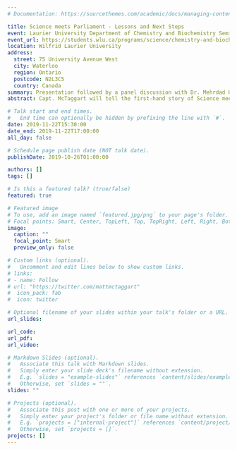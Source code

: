 ```yaml
---
# Documentation: https://sourcethemes.com/academic/docs/managing-content/

title: Science meets Parliament - Lessons and Next Steps
event: Laurier University Department of Chemistry and Biochemistry Seminar Series
event_url: https://students.wlu.ca/programs/science/chemistry-and-biochemistry/research/seminar-series.html
location: Wilfrid Laurier University
address:
  street: 75 University Avenue West
  city: Waterloo
  region: Ontario
  postcode: N2L3C5
  country: Canada
summary: Presentation followed by a panel discussion with Dr. Mehrdad Hariri and MPP Catherine Fife, moderated by Dr. Louise Dawe.
abstract: Capt. McTaggart will tell the first-hand story of Science meets Parliament Canada, from its inspiration and planning stages through to the training workshops and nearly 100 individual meetings between researchers and Parliamentarians. Integrating a training workshop with a large-scale experiential exercise allows participants to confirm and cement the skills gained, multiplying the value for participants (and the difficulty for organizers!) He will also highlight the central role of diversity and inclusion in programme planning, provide examples of the programme’s ongoing impact, and share the collaboration’s hopes for future events. There is a strong and growing appetite among established researchers and trainees to understand and engage with policy. Science meets Parliament demonstrates the impact that Canadian research and innovation may make when the people who know it best are given the skills and space to make it heard.

# Talk start and end times.
#   End time can optionally be hidden by prefixing the line with `#`.
date: 2019-11-22T15:30:00
date_end: 2019-11-22T17:00:00
all_day: false

# Schedule page publish date (NOT talk date).
publishDate: 2019-10-26T01:00:00

authors: []
tags: []

# Is this a featured talk? (true/false)
featured: true

# Featured image
# To use, add an image named `featured.jpg/png` to your page's folder. 
# Focal points: Smart, Center, TopLeft, Top, TopRight, Left, Right, BottomLeft, Bottom, BottomRight.
image:
  caption: ""
  focal_point: Smart
  preview_only: false

# Custom links (optional).
#   Uncomment and edit lines below to show custom links.
# links:
# - name: Follow
# url: "https://twitter.com/mattmctaggart"
#  icon_pack: fab
#  icon: twitter

# Optional filename of your slides within your talk's folder or a URL.
url_slides:

url_code:
url_pdf:
url_video:

# Markdown Slides (optional).
#   Associate this talk with Markdown slides.
#   Simply enter your slide deck's filename without extension.
#   E.g. `slides = "example-slides"` references `content/slides/example-slides.md`.
#   Otherwise, set `slides = ""`.
slides: ""

# Projects (optional).
#   Associate this post with one or more of your projects.
#   Simply enter your project's folder or file name without extension.
#   E.g. `projects = ["internal-project"]` references `content/project/deep-learning/index.md`.
#   Otherwise, set `projects = []`.
projects: []
---
```

